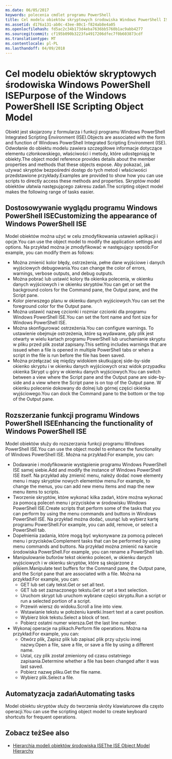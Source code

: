 ```yaml
---
ms.date: 06/05/2017
keywords: polecenia cmdlet programu PowerShell
title: Cel modelu obiektów skryptowych środowiska Windows PowerShell ISE
ms.assetid: d176a131-ab0c-43ee-80c1-f824ab8e4a05
ms.openlocfilehash: fd5ac2c34b173d4eba7636bb5760b1ac9abb4277
ms.sourcegitcommit: cf195b090b3223fa4917206dfec7f0b603873cdf
ms.translationtype: MT
ms.contentlocale: pl-PL
ms.lasthandoff: 04/09/2018
---
```

# <a name="purpose-of-the-windows-powershell-ise-scripting-object-model"></a><span data-ttu-id="97e9f-103">Cel modelu obiektów skryptowych środowiska Windows PowerShell ISE</span><span class="sxs-lookup"><span data-stu-id="97e9f-103">Purpose of the Windows PowerShell ISE Scripting Object Model</span></span>

<span data-ttu-id="97e9f-104">Obiekt jest skojarzony z formularza i funkcji programu Windows PowerShell Integrated Scripting Environment (ISE).</span><span class="sxs-lookup"><span data-stu-id="97e9f-104">Objects are associated with the form and function of Windows PowerShell Integrated Scripting Environment (ISE).</span></span> <span data-ttu-id="97e9f-105">Odwołanie do obiektu modelu zawiera szczegółowe informacje dotyczące elementu członkowskiego, właściwości i metody, które udostępniają te obiekty.</span><span class="sxs-lookup"><span data-stu-id="97e9f-105">The object model reference provides details about the member properties and methods that these objects expose.</span></span> <span data-ttu-id="97e9f-106">Aby pokazać, jak używać skryptów bezpośredni dostęp do tych metod i właściwości przedstawione przykłady.</span><span class="sxs-lookup"><span data-stu-id="97e9f-106">Examples are provided to show how you can use scripts to directly access these methods and properties.</span></span> <span data-ttu-id="97e9f-107">Skryptów model obiektów ułatwia następującego zakresu zadań.</span><span class="sxs-lookup"><span data-stu-id="97e9f-107">The scripting object model makes the following range of tasks easier.</span></span>

## <a name="customizing-the-appearance-of-windows-powershell-ise"></a><span data-ttu-id="97e9f-108">Dostosowywanie wyglądu programu Windows PowerShell ISE</span><span class="sxs-lookup"><span data-stu-id="97e9f-108">Customizing the appearance of Windows PowerShell ISE</span></span>

<span data-ttu-id="97e9f-109">Model obiektów można użyć w celu zmodyfikowania ustawień aplikacji i opcje.</span><span class="sxs-lookup"><span data-stu-id="97e9f-109">You can use the object model to modify the application settings and options.</span></span> <span data-ttu-id="97e9f-110">Na przykład można je zmodyfikować w następujący sposób:</span><span class="sxs-lookup"><span data-stu-id="97e9f-110">For example, you can modify them as follows:</span></span>

- <span data-ttu-id="97e9f-111">Można zmienić kolor błędy, ostrzeżenia, pełne dane wyjściowe i danych wyjściowych debugowania.</span><span class="sxs-lookup"><span data-stu-id="97e9f-111">You can change the color of errors, warnings, verbose outputs, and debug outputs.</span></span>
- <span data-ttu-id="97e9f-112">Można pobrać lub ustawić kolory tła okienka polecenia, w okienku danych wyjściowych i w okienku skryptów.</span><span class="sxs-lookup"><span data-stu-id="97e9f-112">You can get or set the background colors for the Command pane, the Output pane, and the Script pane.</span></span>
- <span data-ttu-id="97e9f-113">Kolor pierwszego planu w okienku danych wyjściowych.</span><span class="sxs-lookup"><span data-stu-id="97e9f-113">You can set the foreground color for the Output pane.</span></span>
- <span data-ttu-id="97e9f-114">Można ustawić nazwę czcionki i rozmiar czcionki dla programu Windows PowerShell ISE.</span><span class="sxs-lookup"><span data-stu-id="97e9f-114">You can set the font name and font size for Windows PowerShell ISE.</span></span>
- <span data-ttu-id="97e9f-115">Można skonfigurować ostrzeżenia.</span><span class="sxs-lookup"><span data-stu-id="97e9f-115">You can configure warnings.</span></span> <span data-ttu-id="97e9f-116">To ustawienie obejmuje ostrzeżenia, które są wydawane, gdy plik jest otwarty w wielu kartach programu PowerShell lub uruchamianie skryptu w pliku przed plik został zapisany.</span><span class="sxs-lookup"><span data-stu-id="97e9f-116">This setting includes warnings that are issued when a file is opened in multiple PowerShell tabs or when a script in the file is run before the file has been saved.</span></span>
- <span data-ttu-id="97e9f-117">Można przełączać się między widokiem skutkującej side-by-side okienko skryptu i w okienku danych wyjściowych oraz widok przypadku okienka Skrypt u góry w okienku danych wyjściowych.</span><span class="sxs-lookup"><span data-stu-id="97e9f-117">You can switch between a view where the Script pane and the Output pane are side-by-side and a view where the Script pane is on top of the Output pane.</span></span> <span data-ttu-id="97e9f-118">W okienku polecenie dokowany do dolnej lub górnej części okienka wyjściowego.</span><span class="sxs-lookup"><span data-stu-id="97e9f-118">You can dock the Command pane to the bottom or the top of the Output pane.</span></span>

## <a name="enhancing-the-functionality-of-windows-powershell-ise"></a><span data-ttu-id="97e9f-119">Rozszerzanie funkcji programu Windows PowerShell ISE</span><span class="sxs-lookup"><span data-stu-id="97e9f-119">Enhancing the functionality of Windows PowerShell ISE</span></span>

<span data-ttu-id="97e9f-120">Model obiektów służy do rozszerzania funkcji programu Windows PowerShell ISE.</span><span class="sxs-lookup"><span data-stu-id="97e9f-120">You can use the object model to enhance the functionality of Windows PowerShell ISE.</span></span> <span data-ttu-id="97e9f-121">Można na przykład:</span><span class="sxs-lookup"><span data-stu-id="97e9f-121">For example, you can:</span></span>

- <span data-ttu-id="97e9f-122">Dodawanie i modyfikowanie wystąpienie programu Windows PowerShell ISE samej siebie.</span><span class="sxs-lookup"><span data-stu-id="97e9f-122">Add and modify the instance of Windows PowerShell ISE itself.</span></span> <span data-ttu-id="97e9f-123">Na przykład aby zmienić menu, należy dodać nowe elementy menu i mapy skryptów nowych elementów menu.</span><span class="sxs-lookup"><span data-stu-id="97e9f-123">For example, to change the menus, you can add new menu items and map the new menu items to scripts.</span></span>
- <span data-ttu-id="97e9f-124">Tworzenie skryptów, które wykonać kilka zadań, które można wykonać za pomocą poleceń menu i przycisków w środowisku Windows PowerShell ISE.</span><span class="sxs-lookup"><span data-stu-id="97e9f-124">Create scripts that perform some of the tasks that you can perform by using the menu commands and buttons in Windows PowerShell ISE.</span></span> <span data-ttu-id="97e9f-125">Na przykład można dodać, usunąć lub wybierz kartę programu PowerShell.</span><span class="sxs-lookup"><span data-stu-id="97e9f-125">For example, you can add, remove, or select a PowerShell tab.</span></span>
- <span data-ttu-id="97e9f-126">Dopełnienia zadania, które mogą być wykonywane za pomocą poleceń menu i przycisków.</span><span class="sxs-lookup"><span data-stu-id="97e9f-126">Complement tasks that can be performed by using menu commands and buttons.</span></span> <span data-ttu-id="97e9f-127">Na przykład można zmienić na karcie środowiska PowerShell.</span><span class="sxs-lookup"><span data-stu-id="97e9f-127">For example, you can rename a PowerShell tab.</span></span>
- <span data-ttu-id="97e9f-128">Manipulowanie buforów tekst okienko poleceń, w okienku danych wyjściowych i w okienku skryptów, które są skojarzone z plikiem.</span><span class="sxs-lookup"><span data-stu-id="97e9f-128">Manipulate text buffers for the Command pane, the Output pane, and the Script pane that are associated with a file.</span></span> <span data-ttu-id="97e9f-129">Można na przykład:</span><span class="sxs-lookup"><span data-stu-id="97e9f-129">For example, you can:</span></span>
  - <span data-ttu-id="97e9f-130">GET lub set cały tekst.</span><span class="sxs-lookup"><span data-stu-id="97e9f-130">Get or set all text.</span></span>
  - <span data-ttu-id="97e9f-131">GET lub set zaznaczonego tekstu.</span><span class="sxs-lookup"><span data-stu-id="97e9f-131">Get or set a text selection.</span></span>
  - <span data-ttu-id="97e9f-132">Uruchom skrypt lub uruchom wybrane części skryptu.</span><span class="sxs-lookup"><span data-stu-id="97e9f-132">Run a script or run a selected portion of a script.</span></span>
  - <span data-ttu-id="97e9f-133">Przewiń wiersz do widoku.</span><span class="sxs-lookup"><span data-stu-id="97e9f-133">Scroll a line into view.</span></span>
  - <span data-ttu-id="97e9f-134">Wstawianie tekstu w położeniu karetki.</span><span class="sxs-lookup"><span data-stu-id="97e9f-134">Insert text at a caret position.</span></span>
  - <span data-ttu-id="97e9f-135">Wybierz blok tekstu.</span><span class="sxs-lookup"><span data-stu-id="97e9f-135">Select a block of text.</span></span>
  - <span data-ttu-id="97e9f-136">Pobierz ostatni numer wiersza.</span><span class="sxs-lookup"><span data-stu-id="97e9f-136">Get the last line number.</span></span>
- <span data-ttu-id="97e9f-137">Wykonaj operacje na plikach.</span><span class="sxs-lookup"><span data-stu-id="97e9f-137">Perform file operations.</span></span> <span data-ttu-id="97e9f-138">Można na przykład:</span><span class="sxs-lookup"><span data-stu-id="97e9f-138">For example, you can:</span></span>
  - <span data-ttu-id="97e9f-139">Otwórz plik, Zapisz plik lub zapisać plik przy użyciu innej nazwy.</span><span class="sxs-lookup"><span data-stu-id="97e9f-139">Open a file, save a file, or save a file by using a different name.</span></span>
  - <span data-ttu-id="97e9f-140">Ustal, czy plik został zmieniony od czasu ostatniego zapisania.</span><span class="sxs-lookup"><span data-stu-id="97e9f-140">Determine whether a file has been changed after it was last saved.</span></span>
  - <span data-ttu-id="97e9f-141">Pobierz nazwę pliku.</span><span class="sxs-lookup"><span data-stu-id="97e9f-141">Get the file name.</span></span>
  - <span data-ttu-id="97e9f-142">Wybierz plik.</span><span class="sxs-lookup"><span data-stu-id="97e9f-142">Select a file.</span></span>

## <a name="automating-tasks"></a><span data-ttu-id="97e9f-143">Automatyzacja zadań</span><span class="sxs-lookup"><span data-stu-id="97e9f-143">Automating tasks</span></span>

<span data-ttu-id="97e9f-144">Model obiektu skryptów służy do tworzenia skróty klawiaturowe dla często operacji.</span><span class="sxs-lookup"><span data-stu-id="97e9f-144">You can use the scripting object model to create keyboard shortcuts for frequent operations.</span></span>

## <a name="see-also"></a><span data-ttu-id="97e9f-145">Zobacz też</span><span class="sxs-lookup"><span data-stu-id="97e9f-145">See also</span></span>

- [<span data-ttu-id="97e9f-146">Hierarchia modeli obiektów środowiska ISE</span><span class="sxs-lookup"><span data-stu-id="97e9f-146">The ISE Object Model Hierarchy</span></span>](The-ISE-Object-Model-Hierarchy.md)